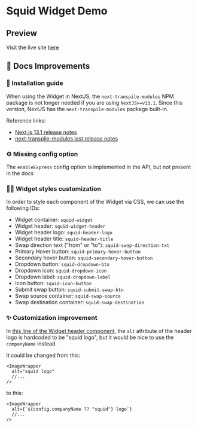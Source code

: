 # Squid Widget Demo

## Preview

Visit the live site [here](https://squid-widget-demo.vercel.app/)

## 📃 Docs Improvements

### 📙 Installation guide

When using the Widget in NextJS, the `next-transpile-modules` NPM package is not longer needed if you are using `NextJS>=v13.1`. Since this version, NextJS has the `next-transpile-modules` package built-in.

Reference links:

- [Next.js 13.1 release notes](https://nextjs.org/blog/next-13-1#built-in-module-transpilation-stable)
- [next-transpile-modules last release notes](https://github.com/martpie/next-transpile-modules/releases/tag/the-end)

### ⚙️ Missing config option

The `enableExpress` config option is implemented in the API, but not present in the docs

### 💅🏾 Widget styles customization

In order to style each component of the Widget via CSS, we can use the following IDs:

- Widget container: `squid-widget`
- Widget header: `squid-widget-header`
- Widget header logo: `squid-header-logo`
- Widget header title: `squid-header-title`
- Swap direction text ("from" or "to"): `squid-swap-direction-txt`
- Primary Hover button: `squid-primary-hover-button`
- Secondary hover button: `squid-secondary-hover-button`
- Dropdown button: `squid-dropdown-btn`
- Dropdown icon: `squid-dropdown-icon`
- Dropdown label: `squid-dropdown-label`
- Icon button: `squid-icon-button`
- Submit swap button: `squid-submit-swap-btn`
- Swap source container: `squid-swap-source`
- Swap destination container: `squid-swap-destination`

### ✨ Customization improvement

In [this line of the Widget header component](https://github.com/0xsquid/squid-widget/blob/504ad860619ee1511800f4e620f36f8ed7ce879c/packages/widget/src/widget/components/HeaderLogo.tsx#LL19C23-L19C23), the `alt` attribute of the header logo is hardcoded to be "squid logo", but it would be nice to use the `companyName` instead.

It could be changed from this:

```tsx
<ImageWrapper
  alt="squid logo"
  //...
/>
```

to this:

```tsx
<ImageWrapper
  alt={`${config.companyName ?? "squid"} logo`}
  //...
/>
```
